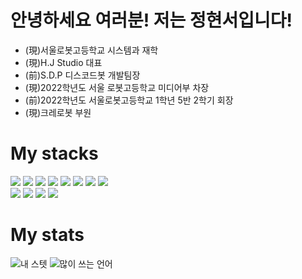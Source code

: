 <!DOCTYPE html>
<html lang="kr">
  <head>
    <meta charset="UTF-8" />
    <meta http-equiv="X-UA-Compatible" content="IE=edge" />
    <meta name="viewport" content="width=device-width, initial-scale=1.0" />
  </head>
  <body>
    <h1>안녕하세요 여러분! 저는 정현서입니다!</h1>
    <ul>
      <li>(現)서울로봇고등학교 시스템과 재학</li>
      <li>(現)H.J Studio 대표</li>
      <li>(前)S.D.P 디스코드봇 개발팀장</li>
      <li>(現)2022학년도 서울 로봇고등학교 미디어부 차장</li>
      <li>(前)2022학년도 서울로봇고등학교 1학년 5반 2학기 회장</li>
      <li>(現)크레로봇 부원</li>
    </ul>
    <h1>My stacks</h1>
    <p>
      <img
        src="https://img.shields.io/badge/HTML5-E34F26?style=flat-square&logo=HTML5&logoColor=white"
      />
      <img
        src="https://img.shields.io/badge/CSS3-1572B6?style=flat-square&logo=CSS3&logoColor=white"
      />
      <img
        src="https://img.shields.io/badge/JS-F7DF1E?style=flat-square&logo=JavaScript&logoColor=white"
      />
      <img
        src="https://img.shields.io/badge/React-61DAFB?style=flat-square&logo=React&logoColor=white"
      />
      <img
        src="https://img.shields.io/badge/Android Studio-3DDC84?style=flat-square&logo=Android Studio&logoColor=white"
      />
      <img
        src="https://img.shields.io/badge/C-A8B9CC?style=flat-square&logo=C&logoColor=white"
      />
      <img
        src="https://img.shields.io/badge/Python-3776AB?style=flat-square&logo=Python&logoColor=white"
      />
      <img
        src="https://img.shields.io/badge/Unity-222324?style=flat-square&logo=Unity&logoColor=white"
      />
      <br />
      <img
        src="https://img.shields.io/badge/Adobe Photoshop-31A8FF?style=flat-square&logo=Adobe Photoshop&logoColor=white"
      />
      <img
        src="https://img.shields.io/badge/Adobe Illustrator-FF9A00?style=flat-square&logo=Adobe Illustrator&logoColor=white"
      />
      <img
        src="https://img.shields.io/badge/Adobe Premiere Pro-9999FF?style=flat-square&logo=Adobe Premiere Pro&logoColor=white"
      />
      <img
        src="https://img.shields.io/badge/Adobe After Effects-9999FF?style=flat-square&logo=Adobe After Effects&logoColor=white"
      />
    </p>
    <h1>My stats</h1>
    <img
      src="https://github-readme-stats.vercel.app/api?username=NANONANDFLASH&show_icons=true&theme=tokyonight"
      alt="내 스텟"
    />
    <img
      src="https://github-readme-stats.vercel.app/api/top-langs/?username=NANONANDFLASH&show_icons=true&theme=tokyonight"
      alt="많이 쓰는 언어"
    />
  </body>
</html>
